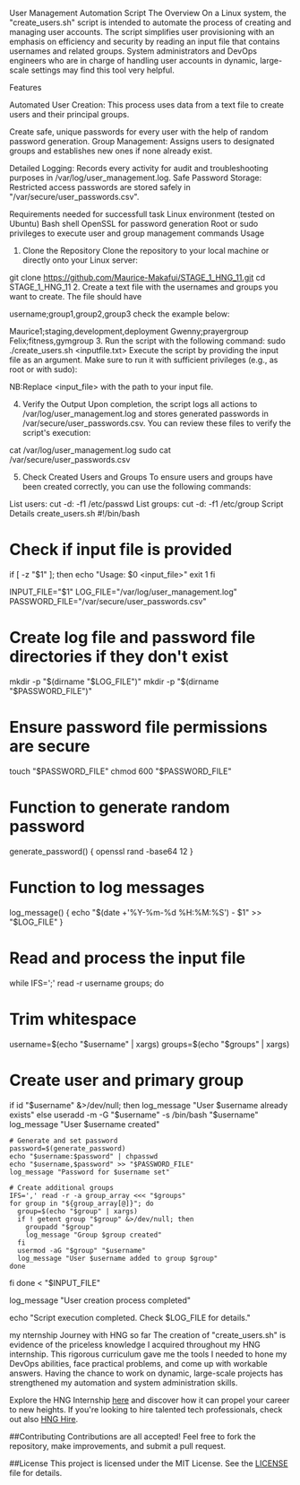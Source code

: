 User Management Automation Script
The Overview
On a Linux system, the "create_users.sh" script is intended to automate the process of creating and managing user accounts. The script simplifies user provisioning with an emphasis on efficiency and security by reading an input file that contains usernames and related groups. System administrators and DevOps engineers who are in charge of handling user accounts in dynamic, large-scale settings may find this tool very helpful.

Features

Automated User Creation: This process uses data from a text file to create users and their principal groups.

Create safe, unique passwords for every user with the help of random password generation.
Group Management: Assigns users to designated groups and establishes new ones if none already exist.

Detailed Logging: Records every activity for audit and troubleshooting purposes in /var/log/user_management.log.
Safe Password Storage: Restricted access passwords are stored safely in "/var/secure/user_passwords.csv".

Requirements needed for successfull task
Linux environment (tested on Ubuntu)
Bash shell
OpenSSL for password generation
Root or sudo privileges to execute user and group management commands
Usage
1. Clone the Repository
Clone the repository to your local machine or directly onto your Linux server:

git clone https://github.com/Maurice-Makafui/STAGE_1_HNG_11.git
cd STAGE_1_HNG_11
2. Create a text file with the usernames and groups you want to create. The file should have 

username;group1,group2,group3
check the example below:

Maurice1;staging,development,deployment
Gwenny;prayergroup
Felix;fitness,gymgroup
3. Run the script with the following command:
sudo ./create_users.sh <inputfile.txt>
Execute the script by providing the input file as an argument. Make sure to run it with sufficient privileges (e.g., as root or with sudo):

NB:Replace <input_file> with the path to your input file.

4. Verify the Output
 Upon completion, the script logs all actions to /var/log/user_management.log and stores generated passwords in /var/secure/user_passwords.csv. You can review these files to verify the script's execution:

cat /var/log/user_management.log
sudo cat /var/secure/user_passwords.csv

5. Check Created Users and Groups
To ensure users and groups have been created correctly, you can use the following commands:

List users: cut -d: -f1 /etc/passwd
List groups: cut -d: -f1 /etc/group
Script Details
create_users.sh
#!/bin/bash

# Check if input file is provided
if [ -z "$1" ]; then
  echo "Usage: $0 <input_file>"
  exit 1
fi

INPUT_FILE="$1"
LOG_FILE="/var/log/user_management.log"
PASSWORD_FILE="/var/secure/user_passwords.csv"

# Create log file and password file directories if they don't exist
mkdir -p "$(dirname "$LOG_FILE")"
mkdir -p "$(dirname "$PASSWORD_FILE")"

# Ensure password file permissions are secure
touch "$PASSWORD_FILE"
chmod 600 "$PASSWORD_FILE"

# Function to generate random password
generate_password() {
  openssl rand -base64 12
}

# Function to log messages
log_message() {
  echo "$(date +'%Y-%m-%d %H:%M:%S') - $1" >> "$LOG_FILE"
}

# Read and process the input file
while IFS=';' read -r username groups; do
  # Trim whitespace
  username=$(echo "$username" | xargs)
  groups=$(echo "$groups" | xargs)

  # Create user and primary group
  if id "$username" &>/dev/null; then
    log_message "User $username already exists"
  else
    useradd -m -G "$username" -s /bin/bash "$username"
    log_message "User $username created"

    # Generate and set password
    password=$(generate_password)
    echo "$username:$password" | chpasswd
    echo "$username,$password" >> "$PASSWORD_FILE"
    log_message "Password for $username set"

    # Create additional groups
    IFS=',' read -r -a group_array <<< "$groups"
    for group in "${group_array[@]}"; do
      group=$(echo "$group" | xargs)
      if ! getent group "$group" &>/dev/null; then
        groupadd "$group"
        log_message "Group $group created"
      fi
      usermod -aG "$group" "$username"
      log_message "User $username added to group $group"
    done
  fi
done < "$INPUT_FILE"

log_message "User creation process completed"

echo "Script execution completed. Check $LOG_FILE for details."

my nternship Journey with HNG so far
The creation of "create_users.sh" is evidence of the priceless knowledge I acquired throughout my HNG internship. This rigorous curriculum gave me the tools I needed to hone my DevOps abilities, face practical problems, and come up with workable answers. Having the chance to work on dynamic, large-scale projects has strengthened my automation and system administration skills.


Explore the HNG Internship [here](https://hng.tech/internship) and discover how it can propel your career to new heights. If you're looking to hire talented tech professionals, check out  also [HNG Hire](https://hng.tech/hire).

##Contributing
Contributions are all accepted! Feel free to fork the repository, make improvements, and submit a pull request.

##License
This project is licensed under the MIT License. See the [LICENSE](LICENSE) file for details.

